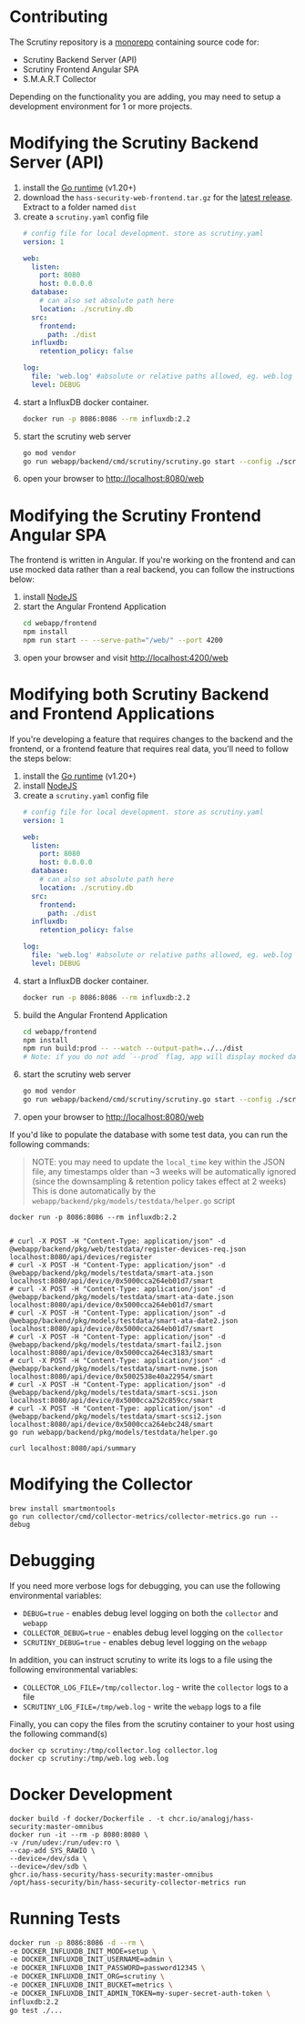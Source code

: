 # Contributing

The Scrutiny repository is a [monorepo](https://en.wikipedia.org/wiki/Monorepo) containing source code for:
- Scrutiny Backend Server (API)
- Scrutiny Frontend Angular SPA
- S.M.A.R.T Collector

Depending on the functionality you are adding, you may need to setup a development environment for 1 or more projects.

# Modifying the Scrutiny Backend Server (API)

1. install the [Go runtime](https://go.dev/doc/install) (v1.20+)
2. download the `hass-security-web-frontend.tar.gz` for
   the [latest release](https://github.com/hass-security/hass-security/releases/latest). Extract to a folder named `dist`
3. create a `scrutiny.yaml` config file
    ```yaml
    # config file for local development. store as scrutiny.yaml
    version: 1

    web:
      listen:
        port: 8080
        host: 0.0.0.0
      database:
        # can also set absolute path here
        location: ./scrutiny.db
      src:
        frontend:
          path: ./dist
      influxdb:
        retention_policy: false

    log:
      file: 'web.log' #absolute or relative paths allowed, eg. web.log
      level: DEBUG

    ```
4. start a InfluxDB docker container.
    ```bash
    docker run -p 8086:8086 --rm influxdb:2.2
    ```
5. start the scrutiny web server
    ```bash
    go mod vendor
    go run webapp/backend/cmd/scrutiny/scrutiny.go start --config ./scrutiny.yaml
    ```
6. open your browser to [http://localhost:8080/web](http://localhost:8080/web)

# Modifying the Scrutiny Frontend Angular SPA

The frontend is written in Angular. If you're working on the frontend and can use mocked data rather than a real backend, you can follow the instructions below:

1. install [NodeJS](https://nodejs.org/en/download/)
2. start the Angular Frontend Application
    ```bash
    cd webapp/frontend
    npm install
    npm run start -- --serve-path="/web/" --port 4200
    ```
3. open your browser and visit [http://localhost:4200/web](http://localhost:4200/web)

# Modifying both Scrutiny Backend and Frontend Applications
If you're developing a feature that requires changes to the backend and the frontend, or a frontend feature that requires real data,
you'll need to follow the steps below:

1. install the [Go runtime](https://go.dev/doc/install) (v1.20+)
2. install [NodeJS](https://nodejs.org/en/download/)
3. create a `scrutiny.yaml` config file
    ```yaml
    # config file for local development. store as scrutiny.yaml
    version: 1

    web:
      listen:
        port: 8080
        host: 0.0.0.0
      database:
        # can also set absolute path here
        location: ./scrutiny.db
      src:
        frontend:
          path: ./dist
      influxdb:
        retention_policy: false

    log:
      file: 'web.log' #absolute or relative paths allowed, eg. web.log
      level: DEBUG

    ```
4. start a InfluxDB docker container.
    ```bash
    docker run -p 8086:8086 --rm influxdb:2.2
    ```
5. build the Angular Frontend Application
    ```bash
    cd webapp/frontend
    npm install
    npm run build:prod -- --watch --output-path=../../dist
    # Note: if you do not add `--prod` flag, app will display mocked data for api calls.
    ```
6. start the scrutiny web server
    ```bash
    go mod vendor
    go run webapp/backend/cmd/scrutiny/scrutiny.go start --config ./scrutiny.yaml
    ```
7. open your browser to [http://localhost:8080/web](http://localhost:8080/web)


If you'd like to populate the database with some test data,  you can run the following commands:

> NOTE: you may need to update the `local_time` key within the JSON file, any timestamps older than ~3 weeks will be automatically ignored
> (since the downsampling & retention policy takes effect at 2 weeks)
> This is done automatically by the `webapp/backend/pkg/models/testdata/helper.go` script

```
docker run -p 8086:8086 --rm influxdb:2.2


# curl -X POST -H "Content-Type: application/json" -d @webapp/backend/pkg/web/testdata/register-devices-req.json localhost:8080/api/devices/register
# curl -X POST -H "Content-Type: application/json" -d @webapp/backend/pkg/models/testdata/smart-ata.json localhost:8080/api/device/0x5000cca264eb01d7/smart
# curl -X POST -H "Content-Type: application/json" -d @webapp/backend/pkg/models/testdata/smart-ata-date.json localhost:8080/api/device/0x5000cca264eb01d7/smart
# curl -X POST -H "Content-Type: application/json" -d @webapp/backend/pkg/models/testdata/smart-ata-date2.json localhost:8080/api/device/0x5000cca264eb01d7/smart
# curl -X POST -H "Content-Type: application/json" -d @webapp/backend/pkg/models/testdata/smart-fail2.json localhost:8080/api/device/0x5000cca264ec3183/smart
# curl -X POST -H "Content-Type: application/json" -d @webapp/backend/pkg/models/testdata/smart-nvme.json localhost:8080/api/device/0x5002538e40a22954/smart
# curl -X POST -H "Content-Type: application/json" -d @webapp/backend/pkg/models/testdata/smart-scsi.json localhost:8080/api/device/0x5000cca252c859cc/smart
# curl -X POST -H "Content-Type: application/json" -d @webapp/backend/pkg/models/testdata/smart-scsi2.json localhost:8080/api/device/0x5000cca264ebc248/smart
go run webapp/backend/pkg/models/testdata/helper.go

curl localhost:8080/api/summary

```

# Modifying the Collector
```
brew install smartmontools
go run collector/cmd/collector-metrics/collector-metrics.go run --debug
```


# Debugging

If you need more verbose logs for debugging, you can use the following environmental variables:

- `DEBUG=true` - enables debug level logging on both the `collector` and `webapp`
- `COLLECTOR_DEBUG=true` - enables debug level logging on the `collector`
- `SCRUTINY_DEBUG=true` - enables debug level logging on the `webapp`

In addition, you can instruct scrutiny to write its logs to a file using the following environmental variables:

- `COLLECTOR_LOG_FILE=/tmp/collector.log` - write the `collector` logs to a file
- `SCRUTINY_LOG_FILE=/tmp/web.log` - write the `webapp` logs to a file

Finally, you can copy the files from the scrutiny container to your host using the following command(s)

```
docker cp scrutiny:/tmp/collector.log collector.log
docker cp scrutiny:/tmp/web.log web.log
```

# Docker Development

```
docker build -f docker/Dockerfile . -t chcr.io/analogj/hass-security:master-omnibus
docker run -it --rm -p 8080:8080 \
-v /run/udev:/run/udev:ro \
--cap-add SYS_RAWIO \
--device=/dev/sda \
--device=/dev/sdb \
ghcr.io/hass-security/hass-security:master-omnibus
/opt/hass-security/bin/hass-security-collector-metrics run
```


# Running Tests

```bash
docker run -p 8086:8086 -d --rm \
-e DOCKER_INFLUXDB_INIT_MODE=setup \
-e DOCKER_INFLUXDB_INIT_USERNAME=admin \
-e DOCKER_INFLUXDB_INIT_PASSWORD=password12345 \
-e DOCKER_INFLUXDB_INIT_ORG=scrutiny \
-e DOCKER_INFLUXDB_INIT_BUCKET=metrics \
-e DOCKER_INFLUXDB_INIT_ADMIN_TOKEN=my-super-secret-auth-token \
influxdb:2.2
go test ./...

```
